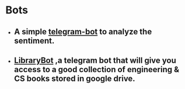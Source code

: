 # Bots
- ## A simple [telegram-bot](telegram%20bot/README.md) to analyze the sentiment.
- ## [LibraryBot](LibraryBot/README.md) ,a telegram bot that will give you access to a good collection of engineering & CS books stored in google drive. 